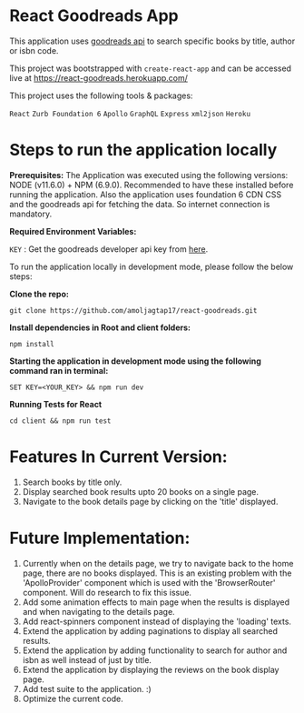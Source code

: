 # **React Goodreads App**

This application uses [goodreads api](https://www.goodreads.com/api/) to search specific books by title, author or isbn code.

This project was bootstrapped with `create-react-app` and can be accessed live at https://react-goodreads.herokuapp.com/

This project uses the following tools & packages:

`React`
`Zurb Foundation 6`
`Apollo`
`GraphQL`
`Express`
`xml2json`
`Heroku`

# Steps to run the application locally

**Prerequisites:**
The Application was executed using the following versions: NODE (v11.6.0) + NPM (6.9.0).
Recommended to have these installed before running the application.
Also the application uses foundation 6 CDN CSS and the goodreads api for fetching the data. So internet connection is mandatory.

**Required Environment Variables:**

`KEY` : Get the goodreads developer api key from [here](https://www.goodreads.com/api/keys).

To run the application locally in development mode, please follow the below steps:

**Clone the repo:**

    git clone https://github.com/amoljagtap17/react-goodreads.git

**Install dependencies in Root and client folders:**

    npm install

**Starting the application in development mode using the following command ran in terminal:**

    SET KEY=<YOUR_KEY> && npm run dev
    
**Running Tests for React**
    
    cd client && npm run test

# Features In Current Version:

1. Search books by title only.
2. Display searched book results upto 20 books on a single page.
3. Navigate to the book details page by clicking on the 'title' displayed.

# Future Implementation:

1. Currently when on the details page, we try to navigate back to the home page, there are no books displayed. This is an existing problem with the 'ApolloProvider' component which is used with the 'BrowserRouter' component. Will do research to fix this issue.
2. Add some animation effects to main page when the results is displayed and when navigating to the details page.
3. Add react-spinners component instead of displaying the 'loading' texts.
4. Extend the application by adding paginations to display all searched results.
5. Extend the application by adding functionality to search for author and isbn as well instead of just by title.
6. Extend the application by displaying the reviews on the book display page.
7. Add test suite to the application. :)
8. Optimize the current code.

